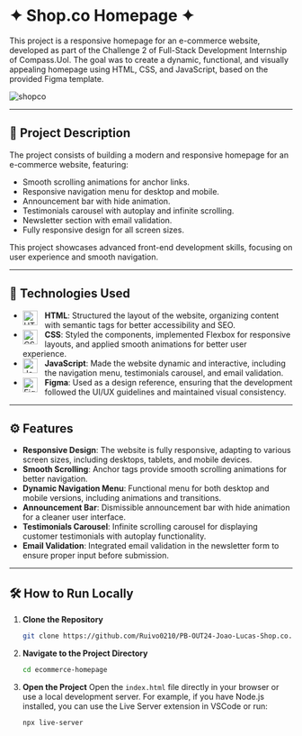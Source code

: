 
# ✦ Shop.co Homepage ✦

This project is a responsive homepage for an e-commerce website, developed as part of the Challenge 2 of Full-Stack Development Internship of Compass.Uol. The goal was to create a dynamic, functional, and visually appealing homepage using HTML, CSS, and JavaScript, based on the provided Figma template.

![shopco](https://github.com/user-attachments/assets/cd4f1d15-e0b4-4df8-9ecf-429778637c1e)

---

## 🚀 Project Description

The project consists of building a modern and responsive homepage for an e-commerce website, featuring:

- Smooth scrolling animations for anchor links.
- Responsive navigation menu for desktop and mobile.
- Announcement bar with hide animation.
- Testimonials carousel with autoplay and infinite scrolling.
- Newsletter section with email validation.
- Fully responsive design for all screen sizes.

This project showcases advanced front-end development skills, focusing on user experience and smooth navigation.

---

## 🔧 Technologies Used

- <img align="left" alt="HTML5" width="26px" style="padding-right:10px;" src="https://cdn.jsdelivr.net/gh/devicons/devicon/icons/html5/html5-original.svg" /> **HTML**: Structured the layout of the website, organizing content with semantic tags for better accessibility and SEO.
- <img align="left" alt="CSS3" width="26px" style="padding-right:10px;" src="https://cdn.jsdelivr.net/gh/devicons/devicon/icons/css3/css3-original.svg" /> **CSS**: Styled the components, implemented Flexbox for responsive layouts, and applied smooth animations for better user experience.
- <img align="left" alt="JavaScript" width="26px" style="padding-right:10px;" src="https://cdn.jsdelivr.net/gh/devicons/devicon/icons/javascript/javascript-original.svg" /> **JavaScript**: Made the website dynamic and interactive, including the navigation menu, testimonials carousel, and email validation.
- <img align="left" alt="Figma" width="26px" style="padding-right:10px;" src="https://cdn.jsdelivr.net/gh/devicons/devicon@latest/icons/figma/figma-original.svg" /> **Figma**: Used as a design reference, ensuring that the development followed the UI/UX guidelines and maintained visual consistency.

---

## ⚙️ Features

- **Responsive Design**: The website is fully responsive, adapting to various screen sizes, including desktops, tablets, and mobile devices.
- **Smooth Scrolling**: Anchor tags provide smooth scrolling animations for better navigation.
- **Dynamic Navigation Menu**: Functional menu for both desktop and mobile versions, including animations and transitions.
- **Announcement Bar**: Dismissible announcement bar with hide animation for a cleaner user interface.
- **Testimonials Carousel**: Infinite scrolling carousel for displaying customer testimonials with autoplay functionality.
- **Email Validation**: Integrated email validation in the newsletter form to ensure proper input before submission.

---

## 🛠️ How to Run Locally

1. **Clone the Repository**
   ```bash
   git clone https://github.com/Ruivo0210/PB-OUT24-Joao-Lucas-Shop.co.git
   ```

2. **Navigate to the Project Directory**
   ```bash
   cd ecommerce-homepage
   ```

3. **Open the Project**
   Open the `index.html` file directly in your browser or use a local development server. For example, if you have Node.js installed, you can use the Live Server extension in VSCode or run:
   ```bash
   npx live-server
   ```
